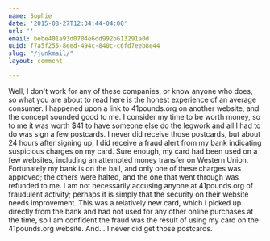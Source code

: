 ```yaml
---
name: Sophie
date: '2015-08-27T12:34:44-04:00'
url: ''
email: bebe401a93d0704e6dd992b613291a0d
uuid: f7a5f255-8eed-494c-840c-c6fd7eeb8e44
slug: "/junkmail/"
layout: comment

---
```


Well, I don't work for any of these companies, or know anyone who does, so what you are about to read here is the honest experience of an average consumer.  I happened upon a link to 41pounds.org on another website, and the concept sounded good to me.  I consider my time to be worth money, so to me it was worth $41 to have someone else do the legwork and all I had to do was sign a few postcards.  I never did receive those postcards, but about 24 hours after signing up, I did receive a fraud alert from my bank indicating suspicious charges on my card.  Sure enough, my card had been used on a few websites, including an attempted money transfer on Western Union.  Fortunately my bank is on the ball, and only one of these charges was approved; the others were halted, and the one that went through was refunded to me.  I am not necessarily accusing anyone at 41pounds.org of fraudulent activity; perhaps it is simply that the security on their website needs improvement.  This was a relatively new card, which I picked up directly from the bank and had not used for any other online purchases at the time, so I am confident the fraud was the result of using my card on the 41pounds.org website.  And... I never did get those postcards.
